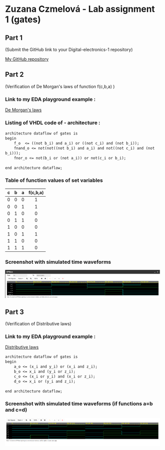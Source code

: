 # Zuzana Czmelová - Lab assignment 1 (gates)

## Part 1
(Submit the GitHub link to your Digital-electronics-1 repository)


[My GitHub repository](https://github.com/Zuzanaczm/Digital-electronics-1)


## Part 2
(Verification of De Morgan's laws of function f(c,b,a) )

### Link to my EDA playground example :
[De Morgan's laws](https://www.edaplayground.com/x/mR3s)

### Listing of VHDL code of  - architecture :
```
architecture dataflow of gates is
begin
    f_o  <= ((not b_i) and a_i) or ((not c_i) and (not b_i));
    fnand_o <= not(not((not b_i) and a_i) and not((not c_i) and (not b_i)));
    fnor_o <= not(b_i or (not a_i)) or not(c_i or b_i);

end architecture dataflow;
```
### Table of function values of set variables
| **c** | **b** |**a** | **f(c,b,a)** |
| :-: | :-: | :-: | :-: |
| 0 | 0 | 0 | 1 |
| 0 | 0 | 1 | 1 |
| 0 | 1 | 0 | 0 |
| 0 | 1 | 1 | 0 |
| 1 | 0 | 0 | 0 |
| 1 | 0 | 1 | 1 |
| 1 | 1 | 0 | 0 |
| 1 | 1 | 1 | 0 |

### Screenshot with simulated time waveforms 
![Screenshot of time waveforms](images/DeMorganslaw.png)

## Part 3 
(Verification of Distributive laws)

### Link to my EDA playground example :
[Distributive laws](https://www.edaplayground.com/x/hnqU)

```
architecture dataflow of gates is
begin
    a_o <= (x_i and y_i) or (x_i and z_i);
    b_o <= x_i and (y_i or z_i);
    c_o <= (x_i or y_i) and (x_i or z_i);
    d_o <= x_i or (y_i and z_i);

end architecture dataflow;
``` 

### Screenshot with simulated time waveforms (if functions a=b and c=d)
![Screenshot of time waveforms](images/Distributivelaws.png)
